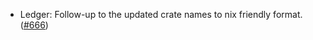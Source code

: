 - Ledger: Follow-up to the updated crate names to nix friendly format.
  ([#666](https://github.com/anoma/anoma/pull/666))
